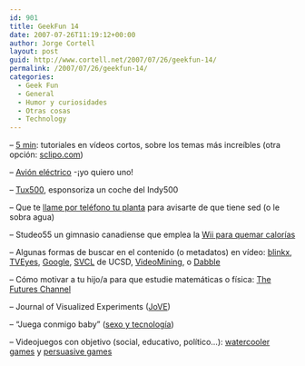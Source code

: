 ```yaml
---
id: 901
title: GeekFun 14
date: 2007-07-26T11:19:12+00:00
author: Jorge Cortell
layout: post
guid: http://www.cortell.net/2007/07/26/geekfun-14/
permalink: /2007/07/26/geekfun-14/
categories:
  - Geek Fun
  - General
  - Humor y curiosidades
  - Otras cosas
  - Technology
---
```

&#8211; <a target="_blank" title="5min.com" href="http://www.5min.com/">5 min</a>: tutoriales en ví­deos cortos, sobre los temas más increí­bles (otra opción: <a title="sclipo" target="_blank" href="http://www.sclipo.com">sclipo.com</a>)

&#8211; <a target="_blank" title="electric plane" href="http://news.com.com/2300-11397_3-6198783-1.html?tag=ne.gall.pg">Avión eléctrico</a> -¡yo quiero uno!

&#8211; <a title="Tux500" target="_blank" href="http://www.tux500.com/">Tux500</a>, esponsoriza un coche del Indy500

&#8211; Que te <a target="_blank" title="botanicalls project" href="http://botanicalls.com/">llame por teléfono tu planta</a> para avisarte de que tiene sed (o le sobra agua)

&#8211; Studeo55 un gimnasio canadiense que emplea la <a title="noticia en news.com" target="_blank" href="http://news.com.com/Canadian+gym+puts+Wii+workout+on+its+schedule/2100-1041_3-6198563.html?tag=cd.top">Wii para quemar calorí­as</a>

&#8211; Algunas formas de buscar en el contenido (o metadatos) en ví­deo: <a target="_blank" title="http://www.blinkx.com/" href="http://www.blinkx.com/">blinkx</a>, <a target="_blank" title="http://www.tveyes.com/" href="http://www.tveyes.com/">TVEyes</a>, <a target="_blank" title="Googel face detection" href="http://www.searchengineherald.com/2007/05/31/google-tests-face-detection-technologies/">Google</a>, <a target="_blank" title="http://www.svcl.ucsd.edu/" href="http://www.svcl.ucsd.edu/">SVCL</a> de UCSD, <a target="_blank" title="http://www.videomining.com/" href="http://www.videomining.com/">VideoMining</a>, o <a target="_blank" title="http://dabble.com/" href="http://dabble.com/">Dabble</a>

&#8211; Cómo motivar a tu hijo/a para que estudie matemáticas o fí­sica: <a title="thefutureschannel.com" target="_blank" href="http://www.thefutureschannel.com/index.php">The Futures Channel</a>

&#8211; Journal of Visualized Experiments (<a title="jove.com" target="_blank" href="http://www.jove.com/">JoVE</a>)

&#8211; &#8220;Juega conmigo baby&#8221; (<a title="Artí­culo en Wired" target="_blank" href="http://www.wired.com/culture/lifestyle/commentary/sexdrive/2007/06/sexdrive_0615">sexo y tecnologí­a</a>)

&#8211; Videojuegos con objetivo (social, educativo, polí­tico&#8230;): <a title="Watercooler games" target="_blank" href="http://www.watercoolergames.org/">watercooler games</a> y <a title="Persuasive games" target="_blank" href="http://www.persuasivegames.com/">persuasive games</a>
